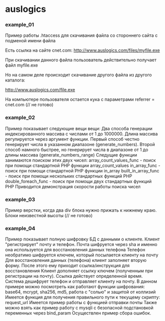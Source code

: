 # auslogics

### example_01
Пример работы .htaccess для скачивания файла со стороннего сайта с подменой имени файла

Есть ссылка на сайте cnet.com: http://www.auslogics.com/files/myfile.exe

При скачивании данного файла пользователь действительно получает файл myfile.exe

Но на самом деле происходит скачивание другого файла из другого каталога:

http://www.auslogics.com/file.exe

На компьютере пользователя остается кука с параметрами referrer = cnet.com (// не готово)

### example_02
Пример показывает следующие вещи вещи:
Два способа генерации индексированного массива с числами от 1 до 1000000.
Длина массива регулируется через аргумент функции.
Первый способ честно генерирует числа в указанном диапазоне (generate_numbers).
Второй способ намного быстрее, но генерирует числа в диапазоне от 1 до длины массива (generate_numbers_range)
Следущие функции занимаются поиском этих двух чисел:
array_count_values_func - поиск при помощи стандартной PHP функции array_count_values
in_array_func - поиск при помощи стандартной PHP функции in_array
built_in_array_func - поиск при помощи нескольких стандартных функций PHP
double_foreach_func - поиск при помощи двух стандартных функций PHP
Приводится демонстрация скорости работы поиска чисел

### example_03
Пример верстки, когда два div блока нужно прижать к нижнему краю.
Блоки неизвестной высоты (// не готово)

### example_04
Пример показывает полную шифровку БД с данными о клиенте.
Клиент "регистрирует" почту и телефон.
Почта шифруется через sha и именно она используется для восстановления данных телефона
Телефон необратимо шифруется ключем, который посылается клиенту на почту
Для восстановления данных (телефона) клиент заполняет вторую форму.
После этого ему приходит ссылка/инструкция для восстановления
Клиент дополняет ссылку ключем (полученным при регистрации на почту). Ссылка действует определенной время.
Система дешифрует телефон и отправляет клиенту на почту.
В данном примере можно посмотреть как работают функции шифрования:
base64, mcrypt, sha256, md5, работа с "солью" и защитой от коллизий
Имеется функция для получения правильного пути к текущему скрипту: request_url
Имеется пример работы с функцией отправки почты
Также можно взять как пример работу с mysqli с безопасной подстановкой переменных через bind_param
Осуществлен пример сбора ошибок.

